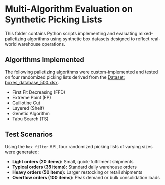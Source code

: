 # Multi-Algorithm Evaluation on Synthetic Picking Lists

This folder contains Python scripts implementing and evaluating mixed-palletizing algorithms using synthetic box datasets designed to reflect real-world warehouse operations.

## Algorithms Implemented

The following palletizing algorithms were custom-implemented and tested on four randomized picking lists derived from the [Dataset: boxes_database_500.xlsx](./boxes_database/boxes_database_500.xlsx).

- First Fit Decreasing (FFD)
- Extreme Point (EP)
- Guillotine Cut
- Layered (Shelf)
- Genetic Algorithm
- Tabu Search (TS)

## Test Scenarios

Using the `box_filter` API, four randomized picking lists of varying sizes were generated:

- **Light orders (20 items):** Small, quick-fulfillment shipments  
- **Typical orders (35 items):** Standard daily warehouse orders  
- **Heavy orders (50 items):** Larger restocking or retail shipments  
- **Overflow orders (100 items):** Peak demand or bulk consolidation loads  


